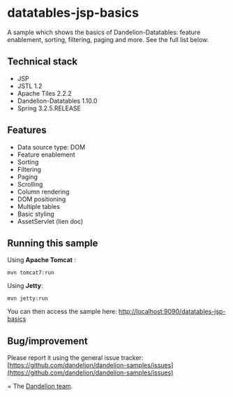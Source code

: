 datatables-jsp-basics
=================================================================

A sample which shows the basics of Dandelion-Datatables: feature enablement, sorting, filtering, paging and more. See the full list below.

## Technical stack

 - JSP
 - JSTL 1.2
 - Apache Tiles 2.2.2
 - Dandelion-Datatables 1.10.0
 - Spring 3.2.5.RELEASE

## Features
		
 - Data source type: DOM
 - Feature enablement
 - Sorting
 - Filtering
 - Paging
 - Scrolling
 - Column rendering
 - DOM positioning
 - Multiple tables
 - Basic styling
 - AssetServlet (lien doc)

## Running this sample

Using __Apache Tomcat__ :

    mvn tomcat7:run

Using __Jetty__:

    mvn jetty:run

You can then access the sample here: [http://localhost:9090/datatables-jsp-basics](http://localhost:9090/datatables-jsp-basics)

## Bug/improvement

Please report it using the general issue tracker: [https://github.com/dandelion/dandelion-samples/issues](https://github.com/dandelion/dandelion-samples/issues)

=
The [Dandelion team](http://dandelion.github.io/team/).